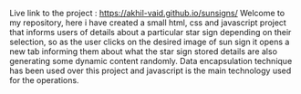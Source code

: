 Live link to the project : https://akhil-vaid.github.io/sunsigns/ 
Welcome to my repository, here i have created a small html, css and javascript project that informs users of details about a particular star sign depending on their selection, so as the user clicks on the desired image of sun sign it opens a new tab informing them about what the star sign stored details are also generating some dynamic content randomly.
Data encapsulation technique has been used over this project and javascript is the main technology used for the operations.  

